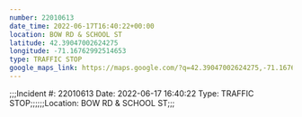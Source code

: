 ```yaml
---
number: 22010613
date_time: 2022-06-17T16:40:22+00:00
location: BOW RD & SCHOOL ST
latitude: 42.39047002624275
longitude: -71.16762992514653
type: TRAFFIC STOP
google_maps_link: https://maps.google.com/?q=42.39047002624275,-71.16762992514653
---
```


;;;Incident #: 22010613  Date: 2022-06-17 16:40:22   Type: TRAFFIC STOP;;;;;;Location: BOW RD & SCHOOL ST;;;
